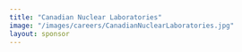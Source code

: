 ```yaml
---
title: "Canadian Nuclear Laboratories"
image: "/images/careers/CanadianNuclearLaboratories.jpg"
layout: sponsor
---
```

